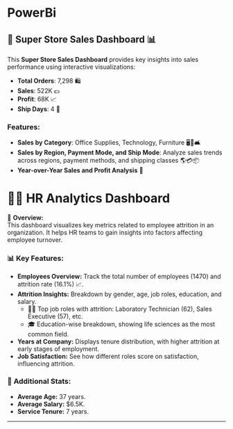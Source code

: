 # PowerBi
## 🛒 Super Store Sales Dashboard 📊

This **Super Store Sales Dashboard** provides key insights into sales performance using interactive visualizations:
- **Total Orders**: 7,298 🛍️
- **Sales**: 522K 💵
- **Profit**: 68K 📈
- **Ship Days**: 4 🚚

### Features:
- **Sales by Category**: Office Supplies, Technology, Furniture 🖥️📂🛋️
- **Sales by Region, Payment Mode, and Ship Mode**: Analyze sales trends across regions, payment methods, and shipping classes 🌎💳📦
- **Year-over-Year Sales and Profit Analysis** 📆

# 🧑‍💼 HR Analytics Dashboard

🚀 **Overview:**  
This dashboard visualizes key metrics related to employee attrition in an organization. It helps HR teams to gain insights into factors affecting employee turnover.

### 📊 **Key Features:**
- **Employees Overview:** Track the total number of employees (1470) and attrition rate (16.1%) 📈.
- **Attrition Insights:** Breakdown by gender, age, job roles, education, and salary.
  - 🧑‍🔬 Top job roles with attrition: Laboratory Technician (62), Sales Executive (57), etc.
  - 🎓 Education-wise breakdown, showing life sciences as the most common field.
- **Years at Company:** Displays tenure distribution, with higher attrition at early stages of employment.
- **Job Satisfaction:** See how different roles score on satisfaction, influencing attrition.

### 📅 **Additional Stats:**
- **Average Age:** 37 years.
- **Average Salary:** $6.5K.
- **Service Tenure:** 7 years.

---


